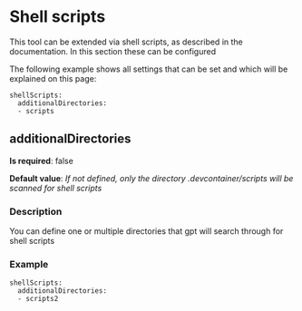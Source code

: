 # Shell scripts

This tool can be extended via shell scripts, as described in the documentation. In this section these can be configured

The following example shows all settings that can be set and which will be explained on this page:

```yaml:line-numbers {1}
shellScripts:
  additionalDirectories:
  - scripts
```

## additionalDirectories 

**Is required**: false

**Default value**:  *If not defined, only the directory .devcontainer/scripts will be scanned for shell scripts*

### Description
You can define one or multiple directories that gpt will search through for shell scripts 

### Example
```yaml:line-numbers {1}
shellScripts:
  additionalDirectories:
  - scripts2
```
